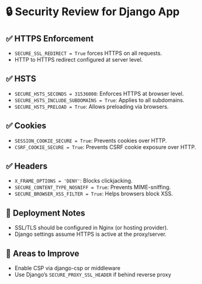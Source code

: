 # 🔒 Security Review for Django App

## ✅ HTTPS Enforcement
- `SECURE_SSL_REDIRECT = True` forces HTTPS on all requests.
- HTTP to HTTPS redirect configured at server level.

## ✅ HSTS
- `SECURE_HSTS_SECONDS = 31536000`: Enforces HTTPS at browser level.
- `SECURE_HSTS_INCLUDE_SUBDOMAINS = True`: Applies to all subdomains.
- `SECURE_HSTS_PRELOAD = True`: Allows preloading via browsers.

## ✅ Cookies
- `SESSION_COOKIE_SECURE = True`: Prevents cookies over HTTP.
- `CSRF_COOKIE_SECURE = True`: Prevents CSRF cookie exposure over HTTP.

## ✅ Headers
- `X_FRAME_OPTIONS = 'DENY'`: Blocks clickjacking.
- `SECURE_CONTENT_TYPE_NOSNIFF = True`: Prevents MIME-sniffing.
- `SECURE_BROWSER_XSS_FILTER = True`: Helps browsers block XSS.

## 🔧 Deployment Notes
- SSL/TLS should be configured in Nginx (or hosting provider).
- Django settings assume HTTPS is active at the proxy/server.

## 🚧 Areas to Improve
- Enable CSP via django-csp or middleware
- Use Django’s `SECURE_PROXY_SSL_HEADER` if behind reverse proxy
